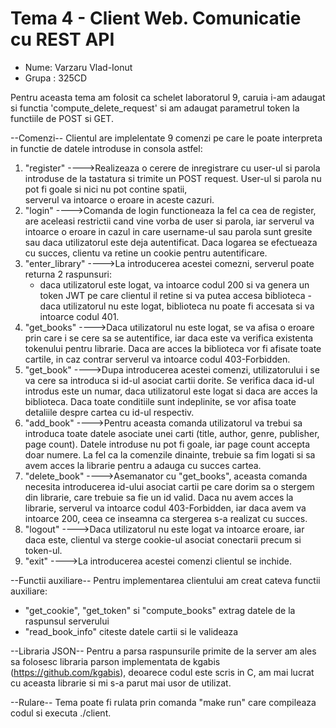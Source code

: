 # Tema 4 - Client Web. Comunicatie cu REST API

 - Nume: Varzaru Vlad-Ionut
 - Grupa : 325CD

Pentru aceasta tema am folosit ca schelet laboratorul 9, caruia i-am adaugat si functia  'compute_delete_request' si am adaugat parametrul token la functiile de POST si GET. 

--Comenzi--
Clientul are implelentate 9 comenzi pe care le poate interpreta in functie de datele introduse in consola astfel:

1. "register"
---->Realizeaza o cerere de inregistrare cu user-ul si parola introduse de la tastatura si trimite un POST request. User-ul si parola nu pot fi goale si nici nu pot contine spatii,  
      	serverul va intoarce o eroare in aceste cazuri.
2. "login"
---->Comanda de login functioneaza la fel ca cea de register, are aceleasi restrictii cand vine vorba de user si parola, iar serverul va intoarce o eroare in cazul in care username-ul 
	sau parola sunt gresite sau daca utilizatorul este deja autentificat. Daca logarea se efectueaza cu succes, clientu va retine un cookie pentru autentificare.
3. "enter_library"
---->La introducerea acestei comezni, serverul poate returna 2 raspunsuri: 
	- daca utilizatorul este logat, va intoarce codul 200 si va genera un token JWT pe care clientul il retine si va putea accesa biblioteca
	-daca utilizatorul nu este logat, biblioteca nu poate fi accesata si va intoarce codul 401.
4. "get_books"
---->Daca utilizatorul nu este logat, se va afisa o eroare prin care i se cere sa se autentifice, iar daca este va verifica existenta tokenului pentru librarie. Daca are acces la biblioteca 
	vor fi afisate toate cartile, in caz contrar serverul va intoarce codul 403-Forbidden.
5. "get_book"
---->Dupa introducerea acestei comenzi, utilizatorului i se va cere sa introduca si id-ul asociat cartii dorite. Se verifica daca id-ul introdus este un numar, daca utilizatorul este logat
	si daca are acces la biblioteca. Daca toate conditiile sunt indeplinite, se vor afisa toate detaliile despre cartea cu id-ul respectiv.
6. "add_book"
---->Pentru aceasta comanda utilizatorul va trebui sa introduca toate datele asociate unei carti (title, author, genre, publisher, page count). Datele introduse nu pot fi goale, iar
	page count accepta doar numere. La fel ca la comenzile dinainte, trebuie sa fim logati si sa avem acces la librarie pentru a adauga cu succes cartea.
7. "delete_book"
---->Asemanator cu "get_books", aceasta comanda necesita introducerea id-ului asociat cartii pe care dorim sa o stergem din librarie, care trebuie sa fie un id valid. Daca nu avem 
	acces la librarie, serverul va intoarce codul 403-Forbidden, iar daca avem va intoarce 200, ceea ce inseamna ca stergerea s-a realizat cu succes.
8. "logout"
---->Daca utilizatorul nu este logat va intoarce eroare, iar daca este, clientul va sterge cookie-ul asociat conectarii precum si token-ul.
9. "exit"
---->La introducerea acestei comenzi clientul se inchide.

--Functii auxiliare--
Pentru implementarea clientului am creat cateva functii auxiliare:
- "get_cookie", "get_token" si "compute_books" extrag datele de la raspunsul serverului
- "read_book_info" citeste datele cartii si le valideaza

--Libraria JSON--
Pentru a parsa raspunsurile primite de la server am ales sa folosesc libraria parson implementata de kgabis (https://github.com/kgabis), deoarece codul este scris in C, am mai lucrat cu aceasta librarie si mi s-a parut mai usor de utilizat.

--Rulare--
Tema poate fi rulata prin comanda "make run" care compileaza codul si executa ./client.